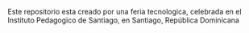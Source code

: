 Este repositorio esta creado por una feria tecnologica, celebrada en el Instituto Pedagogico de Santiago, en Santiago, República Dominicana
